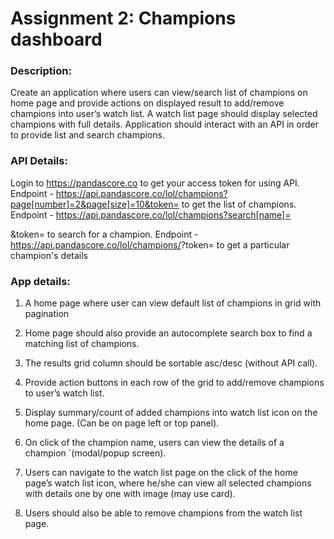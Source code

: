 # Assignment 2: Champions dashboard

### Description:

Create an application where users can view/search list of champions on home page and provide actions on displayed result to add/remove
champions into user’s watch list. A watch list page should display selected champions with full details.
Application should interact with an API in order to provide list and search champions.

### API Details:

Login to https://pandascore.co to get your access token for using API.
Endpoint - https://api.pandascore.co/lol/champions?page[number]=2&page[size]=10&token=<your token> to get the list of champions.
Endpoint - https://api.pandascore.co/lol/champions?search[name]=<search keyword>&token=<your token> to search for a champion.
Endpoint - https://api.pandascore.co/lol/champions/<id>?token=<your token> to get a particular champion's details

### App details: 

1. A home page where user can view default list of champions in grid with pagination

2. Home page should also provide an autocomplete search box to find a matching list of champions.

3. The results grid column should be sortable asc/desc (without API call).

4. Provide action buttons in each row of the grid to add/remove champions to user’s watch list.

5. Display summary/count of added champions into watch list icon on the home page. (Can be on page left or top panel).

6. On click of the champion name, users can view the details of a champion `(modal/popup screen).

7. Users can navigate to the watch list page on the click of the home page’s watch list icon, where he/she can view all
   selected champions with details one by one with image (may use card).

8. Users should also be able to remove champions from the watch list page.
